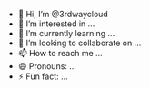 - 👋 Hi, I’m @3rdwaycloud
- 👀 I’m interested in ...
- 🌱 I’m currently learning ...
- 💞️ I’m looking to collaborate on ...
- 📫 How to reach me ...
- 😄 Pronouns: ...
- ⚡ Fun fact: ...

<!---
3rdwaycloud/3rdwaycloud is a ✨ special ✨ repository because its `README.md` (this file) appears on your GitHub profile.
You can click the Preview link to take a look at your changes.
--->
